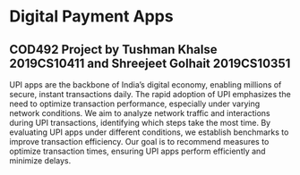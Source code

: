 # Digital Payment Apps

## COD492 Project by Tushman Khalse 2019CS10411 and Shreejeet Golhait 2019CS10351

UPI apps are the backbone of India’s digital economy, enabling millions of secure, instant transactions daily.​ The rapid adoption of UPI emphasizes the need to optimize transaction performance, especially under varying network conditions.​
We aim to analyze network traffic and interactions during UPI transactions, identifying which steps take the most time.​ By evaluating UPI apps under different conditions, we establish benchmarks to improve transaction efficiency.​
Our goal is to recommend measures to optimize transaction times, ensuring UPI apps perform efficiently and minimize delays.​
